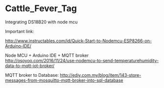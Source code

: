 # Cattle_Fever_Tag
Integrating DS18B20 with node mcu


Important link:

http://www.instructables.com/id/Quick-Start-to-Nodemcu-ESP8266-on-Arduino-IDE/

Node MCU + Arduino IDE + MQTT broker
http://osoyoo.com/2016/11/24/use-nodemcu-to-send-temperaturehumidity-data-to-mqtt-iot-broker/


MQTT broker to Database:
http://ediy.com.my/blog/item/143-store-messages-from-mosquitto-mqtt-broker-into-sql-database





